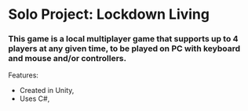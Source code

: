 # Solo Project: Lockdown Living
### This game is a local multiplayer game that supports up to 4 players at any given time, to be played on PC with keyboard and mouse and/or controllers.
Features:
* Created in Unity,
* Uses C#,
